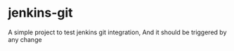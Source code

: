 # jenkins-git
A simple project to test jenkins git integration,
And it should be triggered by any change
